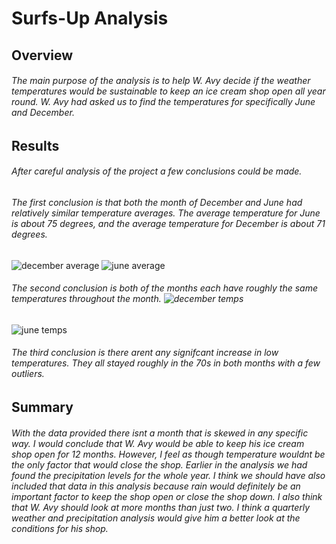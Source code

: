 # Surfs-Up Analysis 
## Overview
###### The main purpose of the analysis is to help W. Avy decide if the weather temperatures would be sustainable to keep an ice cream shop open all year round.  W. Avy had asked us to find the temperatures for specifically June and December. 
## Results 
###### After careful analysis of the project a few conclusions could be made. 
###### The first conclusion is that both the month of December and June had relatively similar temperature averages. The average temperature for June is about 75 degrees, and the average temperature for December is about 71 degrees. 
![december average](https://user-images.githubusercontent.com/114840416/210269244-f6d0c46c-c9a5-4f48-9478-1d501563b41f.PNG)
![june average](https://user-images.githubusercontent.com/114840416/210269245-92c6c12d-5c1b-4c34-9b35-1d8ff64a9d24.PNG)
###### The second conclusion is both of the months each have roughly the same temperatures throughout the month. ![december temps](https://user-images.githubusercontent.com/114840416/210270894-87005d85-4ebc-4b92-90be-d914b65b559f.PNG)
![june temps](https://user-images.githubusercontent.com/114840416/210270895-6643d61e-9815-42cc-b411-b3cb253fcb84.PNG)
###### The third conclusion is there arent any signifcant increase in low temperatures. They all stayed roughly in the 70s in both months with a few outliers. 
## Summary 
###### With the data provided there isnt a month that is skewed in any specific way. I would conclude that W. Avy would be able to keep his ice cream shop open for 12 months. However, I feel as though temperature wouldnt be the only factor that would close the shop. Earlier in the analysis we had found the precipitation levels for the whole year. I think we should have also included that data in this analysis because rain would definitely be an important factor to keep the shop open or close the shop down. I also think that W. Avy should look at more months than just two. I think a quarterly weather and precipitation analysis would give him a better look at the conditions for his shop. 
